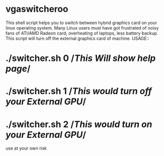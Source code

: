 vgaswitcheroo
=============
This shell script helps you to switch between hybrid graphics card on your linux operating system.
Many Linux users must have got frustrated of noisy fans of ATI/AMD Radeon card, overheating of laptops, less battery backup.
This script will turn off the external graphics card of machine.
USAGE::
# ./switcher.sh 0   /*This Will show help page*/
# ./switcher.sh 1   /*This would turn off your External GPU*/
# ./switcher.sh 2   /*This would turn on your External GPU*/



use at your own risk
